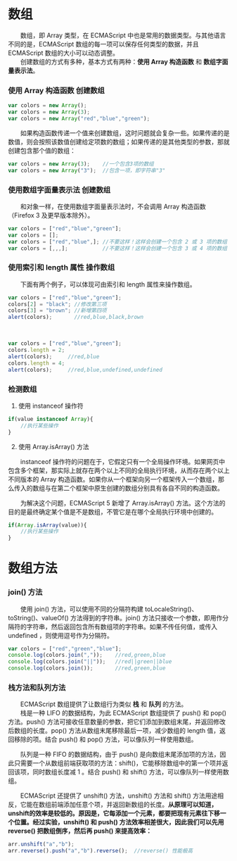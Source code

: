 # 数组
　　数组，即 Array 类型，在 ECMAScript 中也是常用的数据类型。与其他语言不同的是，ECMAScript 数组的每一项可以保存任何类型的数据，并且ECMAScript 数组的大小可以动态调整。
  <br>
　　创建数组的方式有多种，基本方式有两种：**使用 Array 构造函数** 和 **数组字面量表示法**。
  <br>
### 使用 Array 构造函数 创建数组
```javascript
var colors = new Array();
var colors = new Array(3);
var colors = new Array("red","blue","green");
```
　　如果构造函数传递一个值来创建数组，这时问题就会复杂一些。如果传递的是数值，则会按照该数值创建给定项数的数组；如果传递的是其他类型的参数，那就创建包含那个值的数组：
```javascript
var colors = new Array(3);    //一个包含3项的数组
var colors = new Array("3");  //包含一项，即字符串"3"
```

### 使用数组字面量表示法 创建数组
　　和对象一样，在使用数组字面量表示法时，不会调用 Array 构造函数（Firefox 3 及更早版本除外）。
```javascript
var colors = ["red","blue","green"];
var colors = [];
var colors = ["red","blue",]; //不要这样！这样会创建一个包含 2 或 3 项的数组
var colors = [,,,];           //不要这样！这样会创建一个包含 3 或 4 项的数组
```

### 使用索引和 length 属性 操作数组
　　下面有两个例子，可以体现可由索引和 length 属性来操作数组。
```javascript
var colors = ["red","blue","green"];
colors[2] = "black"; //修改第三项
colors[3] = "brown"; //新增第四项
alert(colors);       //red,blue,black,brown
```
<br>

```javascript
var colors = ["red","blue","green"];
colors.length = 2;
alert(colors);     //red,blue
colors.length = 4;
alert(colors);     //red,blue,undefined,undefined
```

### 检测数组
1. 使用 instanceof 操作符
```javascript
if(value instanceof Array){
    //执行某些操作
}
```
2. 使用 Array.isArray() 方法

　　instanceof 操作符的问题在于，它假定只有一个全局操作环境。如果网页中包含多个框架，那实际上就存在两个以上不同的全局执行环境，从而存在两个以上不同版本的 Array 构造函数。如果你从一个框架向另一个框架传入一个数组，那么传入的数组与在第二个框架中原生创建的数组分别具有各自不同的构造函数。
  
　　为解决这个问题，ECMAScript 5 新增了 Array.isArray() 方法。这个方法的目的是最终确定某个值是不是数组，不管它是在哪个全局执行环境中创建的。
```javascript
if(Array.isArray(value)){
    //执行某些操作
}
```

# 数组方法
### join() 方法
　　使用 join() 方法，可以使用不同的分隔符构建 toLocaleString()、toString()、valueOf() 方法得到的字符串。join() 方法只接收一个参数，即用作分隔符的字符串，然后返回包含所有数组项的字符串。如果不传任何值，或传入 undefined ，则使用逗号作为分隔符。
```javascript
var colors = ["red","green","blue"];
console.log(colors.join(","));    //red,green,blue
console.log(colors.join("||"));   //red||green||blue
console.log(colors.join());       //red,green,blue
```

### 栈方法和队列方法
　　ECMAScript 数组提供了让数组行为类似 **栈** 和 **队列** 的方法。<br>
　　栈是一种 LIFO 的数据结构，为此 ECMAScript 数组提供了 push() 和 pop() 方法。push() 方法可接收任意数量的参数，把它们添加到数组末尾，并返回修改后数组的长度。pop() 方法从数组末尾移除最后一项，减少数组的 length 值，返回移除的项。结合 push() 和 pop() 方法，可以像队列一样使用数组。
  
　　队列是一种 FIFO 的数据结构，由于 push() 是向数组末尾添加项的方法，因此只需要一个从数组前端获取项的方法：shift()，它能移除数组中的第一个项并返回该项，同时数组长度减 1 。结合 push() 和 shift() 方法，可以像队列一样使用数组。
  
　　ECMAScript 还提供了 unshift() 方法，unshift() 方法和 shift() 方法用途相反，它能在数组前端添加任意个项，并返回新数组的长度。**从原理可以知道，unshift的效率是较低的。原因是，它每添加一个元素，都要把现有元素往下移一个位置。经过实验，unshift() 和 push() 方法效率相差很大，因此我们可以先用 reverse() 把数组倒序，然后再 push() 来提高效率：**
```javascript
arr.unshift("a","b");
arr.reverse().push("a","b").reverse();  //reverse() 性能极高
```
